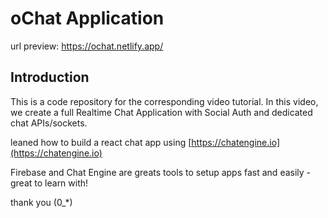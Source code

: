 # oChat Application

url preview: https://ochat.netlify.app/

## Introduction

This is a code repository for the corresponding video tutorial. In this video, we create a full Realtime Chat Application with Social Auth and dedicated chat APIs/sockets.

leaned how to build a react chat app using [https://chatengine.io](https://chatengine.io)

Firebase and Chat Engine are greats tools to setup apps fast and easily - great to learn with!

thank you (0_*)
